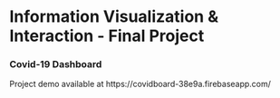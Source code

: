# Information Visualization & Interaction - Final Project

<h3>Covid-19 Dashboard </h3>
Project demo available at https://covidboard-38e9a.firebaseapp.com/
